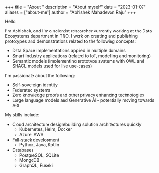 +++
title = "About "
description = "About myself"
date = "2023-01-07"
aliases = ["about-me"]
author = "Abhishek Mahadevan Raju"
+++

Hello!

I'm Abhishek, and I'm a scientist researcher currently working at the Data Ecosystems department in TNO.
I work on creating and publishing prototypes and demonstrations related to the following concepts:

- Data Space implementations applied in multiple domains
- Smart Industry applications (related to IoT, modelling and monitoring)
- Semantic models (implementing prototype systems with OWL and SHACL models used for live use-cases)

I'm passionate about the following:

- Self-sovereign identity
- Federated systems
- Zero knowledge proofs and other privacy enhancing technologies
- Large language models and Generative AI - potentially moving towards AGI

My skills include:
- Cloud architecture design/building solution architectures quickly
    - Kubernetes, Helm, Docker
    - Azure, AWS
- Full-stack development
    - Python, Java, Kotlin
- Databases
    - PostgreSQL, SQLite
    - MongoDB
    - GraphQL, Fuseki


